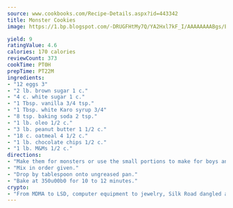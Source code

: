 ```yaml
---
source: www.cookbooks.com/Recipe-Details.aspx?id=443342
title: Monster Cookies
image: https://1.bp.blogspot.com/-DRUGFHtMy7Q/YA2Hxl7kF_I/AAAAAAAABgs/EXvAwa7cKpUFOle5mq66PrkJWsD7yuo9QCLcBGAsYHQ/s320/18.png

yield: 9
ratingValue: 4.6
calories: 170 calories
reviewCount: 373
cookTime: PT0H
prepTime: PT22M
ingredients:
- "12 eggs 3"
- "2 lb. brown sugar 1 c."
- "4 c. white sugar 1 c."
- "1 Tbsp. vanilla 3/4 tsp."
- "1 Tbsp. white Karo syrup 3/4"
- "8 tsp. baking soda 2 tsp."
- "1 lb. oleo 1/2 c."
- "3 lb. peanut butter 1 1/2 c."
- "18 c. oatmeal 4 1/2 c."
- "1 lb. chocolate chips 1/2 c."
- "1 lb. M&Ms 1/2 c."
directions:
- "Make them for monsters or use the small portions to make for boys and girls."
- "Mix in order given."
- "Drop by tablespoon onto ungreased pan."
- "Bake at 350u00b0 for 10 to 12 minutes."
crypto:
- "From MDMA to LSD, computer equipment to jewelry, Silk Road dangled a menu listing all the greatest things Bitcoin can buy."
---
```

